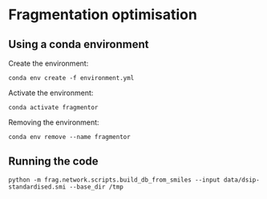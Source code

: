 # Fragmentation optimisation

## Using a conda environment

Create the environment:
```
conda env create -f environment.yml
```

Activate the environment:
```
conda activate fragmentor
```

Removing the environment:
```
conda env remove --name fragmentor
```


## Running the code
```
python -m frag.network.scripts.build_db_from_smiles --input data/dsip-standardised.smi --base_dir /tmp
```
